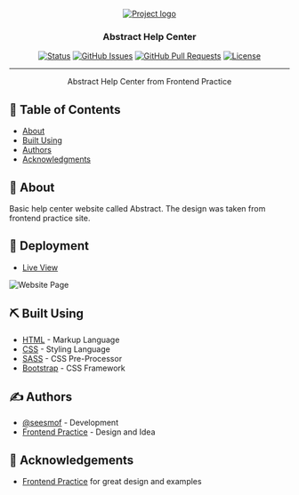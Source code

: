 <p align="center">
  <a href="" rel="noopener">
 <img src="https://images.prismic.io/frontendpractice/f990db40-ba07-479c-b52c-3b2c6caabc89_domain.png?auto=compress,format" alt="Project logo"></a>
</p>

<h3 align="center">Abstract Help Center</h3>

<div align="center">

[![Status](https://img.shields.io/badge/status-active-success.svg)]()
[![GitHub Issues](https://img.shields.io/github/issues/seesmof/The-Documentation-Compendium.svg)](https://github.com/seesmof/fp-abstract/issues)
[![GitHub Pull Requests](https://img.shields.io/github/issues-pr/seesmof/The-Documentation-Compendium.svg)](https://github.com/seesmof/fp-abstract/pulls)
[![License](https://img.shields.io/badge/license-MIT-blue.svg)](./LICENSE)

</div>

---

<p align="center"> Abstract Help Center from Frontend Practice
    <br>
</p>

## 📝 Table of Contents

- [About](#about)
- [Built Using](#built_using)
- [Authors](#authors)
- [Acknowledgments](#acknowledgement)

## 🧐 About <a name = "about"></a>

Basic help center website called Abstract. The design was taken from frontend practice site.

## 🚀 Deployment <a name = "deployment"></a>

- [Live View](https://seesmof.github.io/fp-abstract/)

![Website Page](./img/Registration-Form.png)

## ⛏️ Built Using <a name = "built_using"></a>

- [HTML](https://www.w3.org/html/) - Markup Language
- [CSS](https://www.w3schools.com/css/) - Styling Language
- [SASS](https://sass-lang.com/) - CSS Pre-Processor
- [Bootstrap](https://getbootstrap.com/) - CSS Framework

## ✍️ Authors <a name = "authors"></a>

- [@seesmof](https://github.com/seesmof) - Development
- [Frontend Practice](https://www.frontendpractice.com/) - Design and Idea

## 🎉 Acknowledgements <a name = "acknowledgement"></a>

- [Frontend Practice](https://www.frontendpractice.com/) for great design and examples

